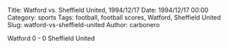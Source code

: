 Title: Watford vs. Sheffield United, 1994/12/17
Date: 1994/12/17 00:00
Category: sports
Tags: football, football scores, Watford, Sheffield United
Slug: watford-vs-sheffield-united
Author: carbonero


Watford 0 - 0 Sheffield United
